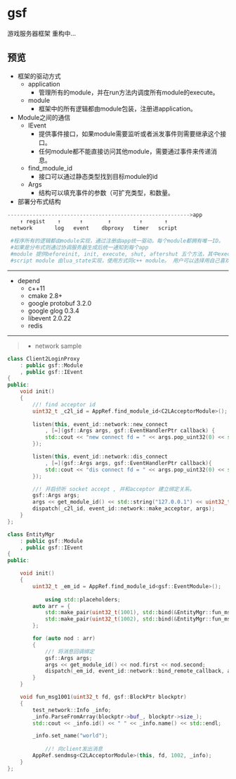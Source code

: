 # gsf

游戏服务器框架 重构中...

预览
--------
* 框架的驱动方式
  * application
      * 管理所有的module，并在run方法内调度所有module的execute。
  * module 
      * 框架中的所有逻辑都由module包装，注册进application。
* Module之间的通信
  * IEvent 
      * 提供事件接口，如果module需要监听或者派发事件则需要继承这个接口。
      * 任何module都不能直接访问其他module，需要通过事件来传递消息。
  * find_module_id 
      * 接口可以通过静态类型找到目标module的id
  * Args 
      * 结构可以填充事件的参数（可扩充类型，和数量。
* 部署分布式结构
    
```python
---------------------------------------------------------->app
    ↑ regist    ↑      ↑        ↑         ↑       ↑
 network       log   event    dbproxy   timer   script
 
 #程序所有的逻辑都由module实现，通过注册由app统一驱动。每个module都拥有唯一ID。
 #如果是分布式则通过协调服务器生成后统一通知到每个app
 #module 提供beforeinit, init, execute, shut, aftershut 五个方法，其中execute在每个服务器帧中调用。
 #script module 由lua_state实现，使用方式同c++ module。 用户可以选择用自己喜欢的方式实现module
```

--------

* depend
    * c++11
    * cmake 2.8+
    * google protobuf 3.2.0
    * google glog 0.3.4
    * libevent 2.0.22
    * redis

--------

> * network sample
```c++
class Client2LoginProxy
	: public gsf::Module
	, public gsf::IEvent
{
public:
	void init()
	{
		//! find acceptor id
		uint32_t _c2l_id = AppRef.find_module_id<C2LAcceptorModule>();
        
		listen(this, event_id::network::new_connect
			, [=](gsf::Args args, gsf::EventHandlerPtr callback) {
			std::cout << "new connect fd = " << args.pop_uint32(0) << std::endl;
		});

		listen(this, event_id::network::dis_connect
			, [=](gsf::Args args, gsf::EventHandlerPtr callback){
			std::cout << "dis connect fd = " << args.pop_uint32(0) << std::endl;
		});

		//! 开启侦听 socket accept , 并和acceptor 建立绑定关系。
		gsf::Args args;
		args << get_module_id() << std::string("127.0.0.1") << uint32_t(8001);
		dispatch(_c2l_id, event_id::network::make_acceptor, args);
	}
};

class EntityMgr
	: public gsf::Module
	, public gsf::IEvent
{
public:

	void init()
	{
		uint32_t _em_id = AppRef.find_module_id<gsf::EventModule>();
        
        	using std::placeholders;
		auto arr = {
			std::make_pair(uint32_t(1001), std::bind(&EntityMgr::fun_msg1001, this, _1, _2)),
			std::make_pair(uint32_t(1002), std::bind(&EntityMgr::fun_msg1002, this, _1, _2)),
		};

		for (auto nod : arr)
		{
			//! 将消息回调绑定
			gsf::Args args;
			args << get_module_id() << nod.first << nod.second;
			dispatch(_em_id, event_id::network::bind_remote_callback, args);
		}
	}

	void fun_msg1001(uint32_t fd, gsf::BlockPtr blockptr)
	{
		test_network::Info _info;
		_info.ParseFromArray(blockptr->buf_, blockptr->size_);
		std::cout << _info.id() << " " << _info.name() << std::endl;

		_info.set_name("world");
        
        	//! 向client发出消息
		AppRef.sendmsg<C2LAcceptorModule>(this, fd, 1002, _info);
	}
};
```
    
